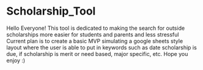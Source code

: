 # Scholarship_Tool

Hello Everyone!
This tool is dedicated to making the search for outside scholarships more easier for students and parents and less stressful
Current plan is to create a basic MVP simulating a google sheets style layout where the user is able to put in keywords such as date scholarship is due, if scholarship is merit or need based, major specific, etc. 
Hope you enjoy :)
